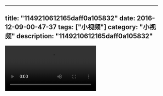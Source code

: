 
---
title: "1149210612165daff0a105832"
date: 2016-12-09-00-47-37
tags: ["小视频"]
category: "小视频"
description: "1149210612165daff0a105832"
---
<video src="http://ohtsqip0g.bkt.clouddn.com/1149210612165daff0a105832.mp4" controls="controls"></video>
